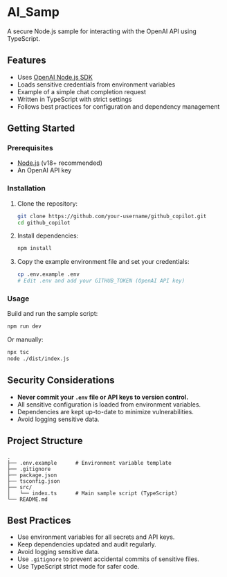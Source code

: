 # AI_Samp

A secure Node.js sample for interacting with the OpenAI API using TypeScript.

## Features

- Uses [OpenAI Node.js SDK](https://www.npmjs.com/package/openai)
- Loads sensitive credentials from environment variables
- Example of a simple chat completion request
- Written in TypeScript with strict settings
- Follows best practices for configuration and dependency management

## Getting Started

### Prerequisites

- [Node.js](https://nodejs.org/) (v18+ recommended)
- An OpenAI API key

### Installation

1. Clone the repository:
   ```sh
   git clone https://github.com/your-username/github_copilot.git
   cd github_copilot
   ```

2. Install dependencies:
   ```sh
   npm install
   ```

3. Copy the example environment file and set your credentials:
   ```sh
   cp .env.example .env
   # Edit .env and add your GITHUB_TOKEN (OpenAI API key)
   ```

### Usage

Build and run the sample script:

```sh
npm run dev
```

Or manually:

```sh
npx tsc
node ./dist/index.js
```

## Security Considerations

- **Never commit your `.env` file or API keys to version control.**
- All sensitive configuration is loaded from environment variables.
- Dependencies are kept up-to-date to minimize vulnerabilities.
- Avoid logging sensitive data.

## Project Structure

```
.
├── .env.example      # Environment variable template
├── .gitignore
├── package.json
├── tsconfig.json
├── src/
│   └── index.ts      # Main sample script (TypeScript)
└── README.md
```

## Best Practices

- Use environment variables for all secrets and API keys.
- Keep dependencies updated and audit regularly.
- Avoid logging sensitive data.
- Use `.gitignore` to prevent accidental commits of sensitive files.
- Use TypeScript strict mode for safer code.
